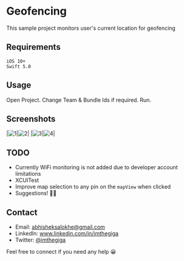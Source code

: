 # Geofencing
This sample project monitors user's current location for geofencing


Requirements
------
```
iOS 10+
Swift 5.0
```


Usage
------
Open Project.
Change Team & Bundle Ids if required.
Run.


Screenshots
------
|![1](https://github.com/imthegiga/geofencing/blob/master/Screenshots/1.PNG)|![2](https://github.com/imthegiga/geofencing/blob/master/Screenshots/2.PNG)|
|![3](https://github.com/imthegiga/geofencing/blob/master/Screenshots/3.PNG)|![4](https://github.com/imthegiga/geofencing/blob/master/Screenshots/4.PNG)|


TODO
------
* Currently WiFi monitoring is not added due to developer account limitations
* XCUITest
* Improve map selection to any pin on the `mapView` when clicked
* Suggestions! ✌🏻


Contact
------
* Email: abhisheksalokhe@gmail.com
* LinkedIn: www.linkedin.com/in/imthegiga
* Twitter: [@imthegiga](https://twitter.com/imthegiga)

Feel free to connect if you need any help 😀
